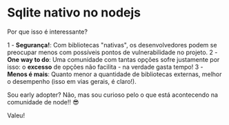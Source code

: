 # Sqlite nativo no nodejs

Por que isso é interessante?

1 - **Segurança!**:  Com bibliotecas "nativas", os desenvolvedores podem se preocupar menos com possíveis pontos de vulnerabilidade no projeto.
2 - **One way to do**: Uma comunidade com tantas opções sofre justamente por isso: o **excesso** de opções não facilita - na verdade gasta tempo!
3 - **Menos é mais**: Quanto menor a quantidade de bibliotecas externas, melhor o desempenho (isso em vias gerais, é claro!).

Sou early adopter? Não, mas sou curioso pelo o que está acontecendo na comunidade de node!! 😎

Valeu!